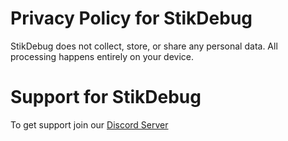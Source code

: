 # Privacy Policy for StikDebug
StikDebug does not collect, store, or share any personal data. All processing happens entirely on your device.

# Support for StikDebug
To get support join our [Discord Server](https://discord.gg/mACqxMxP3X)

